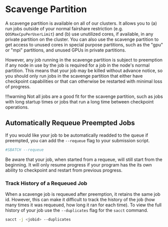 # Scavenge Partition

A scavenge partition is available on all of our clusters. It allows you to (a) run jobs outside of your normal fairshare restriction (e.g. `QOSMaxCpuPerUserLimit`) and (b) use unutilized cores, if available, in any private partition on the cluster. You can also use the scavenge partition to get access to unused cores in special purpose partitions, such as the "gpu" or "mpi" partitions, and unused GPUs in private partitions.

However, any job running in the scavenge partition is subject to preemption if any node in use by the job is required for a job in the node's normal partition. This means that your job may be killed without advance notice, so you should only run jobs in the scavenge partition that either have checkpoint capabilities or that can otherwise be restarted with minimal loss of progress.

!!!warning
    Not all jobs are a good fit for the scavenge partition, such as jobs with long startup times or jobs that run a long time between checkpoint operations.

## Automatically Requeue Preempted Jobs

If you would like your job to be automatically readded to the queue if preempted, you can add the `--requeue` flag to your submission script.

```bash
#SBATCH --requeue
```

Be aware that your job, when started from a requeue, will still start from the beginning. It will only resume progress if your program has the its own ability to checkpoint and restart from previous progress.

### Track History of a Requeued Job

When a scavenge job is requeued after preemption, it retains the same job id. However, this can make it difficult to track the history of the job (how many times it was requeued, how long it ran for each time). To view the full history of your job use the `--duplicates` flag for the `sacct` command.

``` bash
sacct -j <jobid> --duplicates
```

